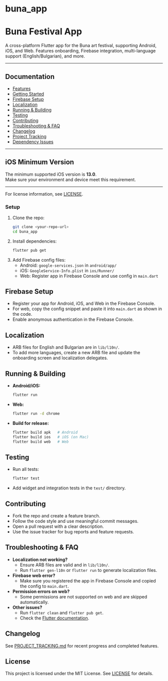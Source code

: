 # buna_app
# Buna Festival App

A cross-platform Flutter app for the Buna art festival, supporting Android, iOS, and Web. Features onboarding, Firebase integration, multi-language support (English/Bulgarian), and more.

---

## Documentation
- [Features](docs/FEATURES.md)
- [Getting Started](docs/GETTING_STARTED.md)
- [Firebase Setup](docs/FIREBASE_SETUP.md)
- [Localization](docs/LOCALIZATION.md)
- [Running & Building](docs/RUNNING_BUILDING.md)
- [Testing](docs/TESTING.md)
- [Contributing](docs/CONTRIBUTING.md)
- [Troubleshooting & FAQ](docs/TROUBLESHOOTING.md)
- [Changelog](docs/CHANGELOG.md)
- [Project Tracking](docs/PROJECT_TRACKING.md)
- [Dependency Issues](docs/DEPENDENCY_ISSUES.md)

---

## iOS Minimum Version

The minimum supported iOS version is **13.0**.  
Make sure your environment and device meet this requirement.

---

For license information, see [LICENSE](LICENSE).

### Setup
1. Clone the repo:
   ```sh
   git clone <your-repo-url>
   cd buna_app
   ```
2. Install dependencies:
   ```sh
   flutter pub get
   ```
3. Add Firebase config files:
   - Android: `google-services.json` in `android/app/`
   - iOS: `GoogleService-Info.plist` in `ios/Runner/`
   - Web: Register app in Firebase Console and use config in `main.dart`

## Firebase Setup
- Register your app for Android, iOS, and Web in the Firebase Console.
- For web, copy the config snippet and paste it into `main.dart` as shown in the code.
- Enable anonymous authentication in the Firebase Console.

## Localization
- ARB files for English and Bulgarian are in `lib/l10n/`.
- To add more languages, create a new ARB file and update the onboarding screen and localization delegates.

## Running & Building
- **Android/iOS:**
  ```sh
  flutter run
  ```
- **Web:**
  ```sh
  flutter run -d chrome
  ```
- **Build for release:**
  ```sh
  flutter build apk   # Android
  flutter build ios   # iOS (on Mac)
  flutter build web   # Web
  ```

## Testing
- Run all tests:
  ```sh
  flutter test
  ```
- Add widget and integration tests in the `test/` directory.

## Contributing
- Fork the repo and create a feature branch.
- Follow the code style and use meaningful commit messages.
- Open a pull request with a clear description.
- Use the issue tracker for bug reports and feature requests.

## Troubleshooting & FAQ
- **Localization not working?**
  - Ensure ARB files are valid and in `lib/l10n/`.
  - Run `flutter gen-l10n` or `flutter run` to generate localization files.
- **Firebase web error?**
  - Make sure you registered the app in Firebase Console and copied the config to `main.dart`.
- **Permission errors on web?**
  - Some permissions are not supported on web and are skipped automatically.
- **Other issues?**
  - Run `flutter clean` and `flutter pub get`.
  - Check the [Flutter documentation](https://docs.flutter.dev/).

## Changelog
See [PROJECT_TRACKING.md](PROJECT_TRACKING.md) for recent progress and completed features.

## License
This project is licensed under the MIT License. See [LICENSE](LICENSE) for details.

